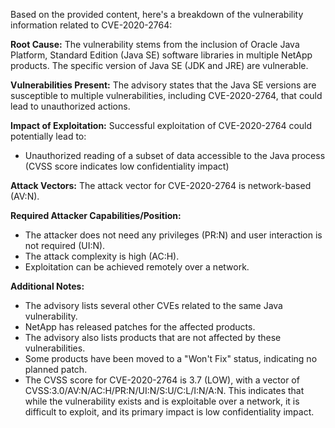 Based on the provided content, here's a breakdown of the vulnerability information related to CVE-2020-2764:

**Root Cause:**
The vulnerability stems from the inclusion of Oracle Java Platform, Standard Edition (Java SE) software libraries in multiple NetApp products. The specific version of Java SE (JDK and JRE) are vulnerable.

**Vulnerabilities Present:**
The advisory states that the Java SE versions are susceptible to multiple vulnerabilities, including CVE-2020-2764, that could lead to unauthorized actions.

**Impact of Exploitation:**
Successful exploitation of CVE-2020-2764 could potentially lead to:
*   Unauthorized reading of a subset of data accessible to the Java process (CVSS score indicates low confidentiality impact)

**Attack Vectors:**
The attack vector for CVE-2020-2764 is network-based (AV:N).

**Required Attacker Capabilities/Position:**
*   The attacker does not need any privileges (PR:N) and user interaction is not required (UI:N). 
*   The attack complexity is high (AC:H).
*   Exploitation can be achieved remotely over a network.

**Additional Notes:**
*   The advisory lists several other CVEs related to the same Java vulnerability.
*   NetApp has released patches for the affected products.
*   The advisory also lists products that are not affected by these vulnerabilities.
*   Some products have been moved to a "Won't Fix" status, indicating no planned patch.
*   The CVSS score for CVE-2020-2764 is 3.7 (LOW), with a vector of CVSS:3.0/AV:N/AC:H/PR:N/UI:N/S:U/C:L/I:N/A:N. This indicates that while the vulnerability exists and is exploitable over a network, it is difficult to exploit, and its primary impact is low confidentiality impact.